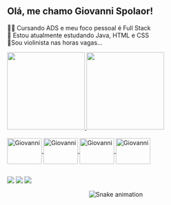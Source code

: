## Olá, me chamo Giovanni Spolaor!
🐱‍💻 Cursando ADS e meu foco pessoal é Full Stack<br>
🌱 Estou atualmente estudando Java, HTML e CSS<br>
🎻Sou violinista nas horas vagas...<br>
<div>
    <a href="https://github.com/DEVspolaor">
    <img height="180px" src="https://github-readme-stats.vercel.app/api?username=DEVspolaor&show_icons=true&theme=radical"/>    
    <img height="180px" src="https://github-readme-stats.vercel.app/api/top-langs/?username=DEVspolaor&layout=compact&theme=radical"/>
</div>
<div style="display: inline_block"><br>
    <img align="center" alt="Giovanni" height="60" width="80" src="https://cdn.jsdelivr.net/gh/devicons/devicon/icons/java/java-original-wordmark.svg">
    <img align="center" alt="Giovanni" height="60" width="80" src="https://cdn.jsdelivr.net/gh/devicons/devicon/icons/javascript/javascript-original.svg">
    <img align="center" alt="Giovanni" height="60" width="80" src="https://cdn.jsdelivr.net/gh/devicons/devicon/icons/html5/html5-original.svg">
    <img align="center" alt="Giovanni" height="60" width="80" src="https://cdn.jsdelivr.net/gh/devicons/devicon/icons/css3/css3-original.svg">
</div>
    
##
  
<div>
    <a href="https://instagram.com/adriano_medeiros21" target="_blank"><img src="https://img.shields.io/badge/-Instagram-%23E4405F?style=for-the-badge&logo=instagram&logoColor=white" target="_blank"></a>
    <a href = "mailto:giovannidevsenai2023@gmail.com"><img src="https://img.shields.io/badge/-Gmail-%23333?style=for-the-badge&logo=gmail&logoColor=white" target="_blank"></a>
    <a href="https://www.linkedin.com/in/giovanni-spolaor-24013926b//" target="_blank"><img src="https://img.shields.io/badge/-LinkedIn- %230077B5?style=for-the-badge&logo=linkedin&logoColor=white" target="_blank"></a> 
</div>

<div align="center">

  ![Snake animation](https://github.com/DEVspolaor/DEVspolaor/blob/output/github-contribution-grid-snake.svg)
  
</div>
